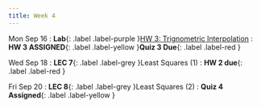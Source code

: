 ```yaml
---
title: Week 4
---
```


Mon Sep 16
: **Lab**{: .label .label-purple }[HW 3: Trignometric Interpolation]()
: **HW 3 ASSIGNED**{: .label .label-yellow }**Quiz 3 Due**{: .label .label-red }

Wed Sep 18
: **LEC 7**{: .label .label-grey }Least Squares (1)
: **HW 2 due**{: .label .label-red }

Fri Sep 20
: **LEC 8**{: .label .label-grey }Least Squares (2)
: **Quiz 4 Assigned**{: .label .label-yellow }